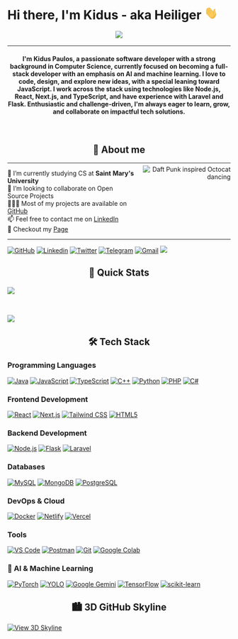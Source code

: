 # Hi there, I'm Kidus - aka Heiliger <img width="30px" height="30" src="https://github.com/SatYu26/SatYu26/raw/master/Assets/Hi.gif" />
<p align="center">
 <a href="https://github.com/DenverCoder1/readme-typing-svg"><img src="https://readme-typing-svg.herokuapp.com?lines=Full-Stack+Web+Developer;DS%20|%20AI%20|%20ML%20Enthusiast;Always%20learning%20&center=true&width=500&height=50&font=Roboto"></a>
</p>
<hr/>
<h4 align="center"> I'm Kidus Paulos, a passionate software developer with a strong background in Computer Science, currently focused on becoming a full-stack developer with an emphasis on AI and machine learning. I love to code, design, and explore new ideas, with a special leaning toward JavaScript. I work across the stack using technologies like Node.js, React, Next.js, and TypeScript, and have experience with Laravel and Flask. Enthusiastic and challenge-driven, I'm always eager to learn, grow, and collaborate on impactful tech solutions.</h4>
<br>
<!-- Description about me -->
<h2 align="center"> 🌟 About me </h2>




<table style="border-collapse: collapse; border: none; width: 100%;">
  <tr style="border: none;">
    <td style="border: none; padding: 0 20px 0 0; vertical-align: top;">
      <ul style="list-style-type: none; padding-left: 0;">
        <li>🔭 I’m currently studying CS at <b>Saint Mary's University</b></li>
        <li>🤝 I’m looking to collaborate on Open Source Projects</li>
        <li>👨🏻‍💻 Most of my projects are available on <a href="https://github.com/Heiliger4?tab=repositories" target="_blank" rel="noopener noreferrer">GitHub</a></li>
        <li>📫 Feel free to contact me on <a href="https://www.linkedin.com/in/kidus-p-26a0862a6/" target="_blank" rel="noopener noreferrer">LinkedIn</a></li>
        <li>📝 Checkout my <a href="YOUR_LINK_HERE" target="_blank" rel="noopener noreferrer">Page</a></li>
      </ul>
    </td>
    <td style="border: none; padding: 0; text-align: right;">
      <img align="right" alt="Daft Punk inspired Octocat dancing" height="160px" src="https://octodex.github.com/images/daftpunktocat-guy.gif" />
    </td>
  </tr>
</table>

[![GitHub](https://img.shields.io/badge/Github-100000?style=for-the-badge&logo=github&logoColor=white)](https://github.com/Heiliger4)
[![Linkedin](https://img.shields.io/badge/Linkedin-0077B5?style=for-the-badge&logo=linkedin&logoColor=white)](https://www.linkedin.com/in/kidus-p-26a0862a6/)
[![Twitter](https://img.shields.io/badge/Twitter-1DA1F2?style=for-the-badge&logo=twitter&logoColor=white)](https://x.com/KPG4404)
[![Telegram](https://img.shields.io/badge/Telegram-2CA5E0?style=for-the-badge&logo=telegram&logoColor=white)](https://t.me/k_p_44)
[![Gmail](https://img.shields.io/badge/Gmail-D14836?style=for-the-badge&logo=gmail&logoColor=white)](mailto:pauloskidus48@gmail.com)
![](https://komarev.com/ghpvc/?username=Heiliger4&color=blue&style=flat)

<h2 align="center"> 🚀 Quick Stats </h2>

<a href="https://github.com/Heiliger4">
  <img align="center" src="https://github-readme-stats-git-master-heiliger-pauls-projects.vercel.app/api?username=Heiliger4&theme=tokyonight&rank_icon=github&show_icons=true" height="200"/>
</a>

&nbsp;

<a href="https://github.com/Heiliger4">
  <img align="center" src="https://github-readme-stats-git-master-heiliger-pauls-projects.vercel.app/api/top-langs/?username=Heiliger4&theme=tokyonight&hide_progress=true" height="200"/>
</a>

<h2 align="center"> 🛠️ Tech Stack </h2>

### Programming Languages
<p align="left">
  <a href="https://www.java.com" target="_blank"><img alt="Java" src="https://img.shields.io/badge/Java-007396?logo=java&logoColor=white"></a>
  <a href="https://developer.mozilla.org/en-US/docs/Web/JavaScript" target="_blank"><img alt="JavaScript" src="https://img.shields.io/badge/JavaScript-F7DF1E?logo=javascript&logoColor=black"></a>
  <a href="https://www.typescriptlang.org/" target="_blank"><img alt="TypeScript" src="https://img.shields.io/badge/TypeScript-007ACC?logo=typescript&logoColor=white"></a>
  <a href="https://www.w3schools.com/cpp/" target="_blank"><img alt="C++" src="https://img.shields.io/badge/C++-00599C?logo=cplusplus&logoColor=white"></a>
  <a href="https://www.python.org" target="_blank"><img alt="Python" src="https://img.shields.io/badge/Python-3776AB?logo=python&logoColor=white"></a>
  <a href="https://www.php.net/" target="_blank"><img alt="PHP" src="https://img.shields.io/badge/PHP-777BB4?logo=php&logoColor=white"></a>
  <a href="https://learn.microsoft.com/en-us/dotnet/csharp/" target="_blank"><img alt="C#" src="https://img.shields.io/badge/C%23-239120?logo=csharp&logoColor=white"></a>
</p>

### Frontend Development
<p align="left">
  <a href="https://reactjs.org/" target="_blank"><img alt="React" src="https://img.shields.io/badge/React-61DAFB?logo=react&logoColor=black"></a>
  <a href="https://nextjs.org/" target="_blank"><img alt="Next.js" src="https://img.shields.io/badge/Next.js-000000?logo=nextdotjs&logoColor=white"></a>
  <a href="https://tailwindcss.com/" target="_blank"><img alt="Tailwind CSS" src="https://img.shields.io/badge/Tailwind%20CSS-38B2AC?logo=tailwindcss&logoColor=white"></a>
  <a href="https://html.com/" target="_blank"><img alt="HTML5" src="https://img.shields.io/badge/HTML5-E34F26?logo=html5&logoColor=white"></a>
</p>

### Backend Development
<p align="left">
  <a href="https://nodejs.org" target="_blank"><img alt="Node.js" src="https://img.shields.io/badge/Node.js-339933?logo=nodedotjs&logoColor=white"></a>
  <a href="https://flask.palletsprojects.com/" target="_blank"><img alt="Flask" src="https://img.shields.io/badge/Flask-000000?logo=flask&logoColor=white"></a>
  <a href="https://laravel.com/" target="_blank"><img alt="Laravel" src="https://img.shields.io/badge/Laravel-FF2D20?logo=laravel&logoColor=white"></a>
</p>

### Databases
<p align="left">
  <a href="https://www.mysql.com/" target="_blank"><img alt="MySQL" src="https://img.shields.io/badge/MySQL-4479A1?logo=mysql&logoColor=white"></a>
  <a href="https://www.mongodb.com/" target="_blank"><img alt="MongoDB" src="https://img.shields.io/badge/MongoDB-47A248?logo=mongodb&logoColor=white"></a>
  <a href="https://www.postgresql.org/" target="_blank"><img alt="PostgreSQL" src="https://img.shields.io/badge/PostgreSQL-4169E1?logo=postgresql&logoColor=white"></a>
</p>

### DevOps & Cloud
<p align="left">
  <a href="https://www.docker.com/" target="_blank"><img alt="Docker" src="https://img.shields.io/badge/Docker-2496ED?logo=docker&logoColor=white"></a>
  <a href="https://www.netlify.com/" target="_blank"><img alt="Netlify" src="https://img.shields.io/badge/Netlify-00C7B7?logo=netlify&logoColor=white"></a>
  <a href="https://vercel.com/" target="_blank"><img alt="Vercel" src="https://img.shields.io/badge/Vercel-000000?logo=vercel&logoColor=white"></a>
</p>

### Tools
<p align="left">
  <a href="https://code.visualstudio.com/" target="_blank"><img alt="VS Code" src="https://img.shields.io/badge/VS%20Code-007ACC?logo=visualstudiocode&logoColor=white"></a>
  <a href="https://www.postman.com/" target="_blank"><img alt="Postman" src="https://img.shields.io/badge/Postman-FF6C37?logo=postman&logoColor=white"></a>
  <a href="https://git-scm.com/" target="_blank"><img alt="Git" src="https://img.shields.io/badge/Git-F05032?logo=git&logoColor=white"></a>
  <a href="https://colab.research.google.com/" target="_blank"><img alt="Google Colab" src="https://img.shields.io/badge/Google%20Colab-F9AB00?logo=googlecolab&logoColor=white"></a>
</p>

### 🤖 AI & Machine Learning
<p align="left">
  <a href="https://pytorch.org/" target="_blank"><img alt="PyTorch" src="https://img.shields.io/badge/PyTorch-EE4C2C?logo=pytorch&logoColor=white"></a>
  <a href="https://opencv.org/" target="_blank"><img alt="YOLO" src="https://img.shields.io/badge/YOLO-00FFFF?logo=opencv&logoColor=black"></a>
  <a href="https://deepmind.google/technologies/gemini/" target="_blank"><img alt="Google Gemini" src="https://img.shields.io/badge/Gemini-4285F4?logo=google&logoColor=white"></a>
  <a href="https://www.tensorflow.org/" target="_blank"><img alt="TensorFlow" src="https://img.shields.io/badge/TensorFlow-FF6F00?logo=tensorflow&logoColor=white"></a>
  <a href="https://scikit-learn.org/" target="_blank"><img alt="scikit-learn" src="https://img.shields.io/badge/scikit--learn-F7931E?logo=scikitlearn&logoColor=white"></a>
</p>

<h2 align="center"> 🏙️ 3D GitHub Skyline </h2>

[![View 3D Skyline](https://i.imgur.com/4Qe6PDU.png)](https://skyline3d.in/Heiliger4/embed?endDate=2025-04-25&enableZoom=false)
